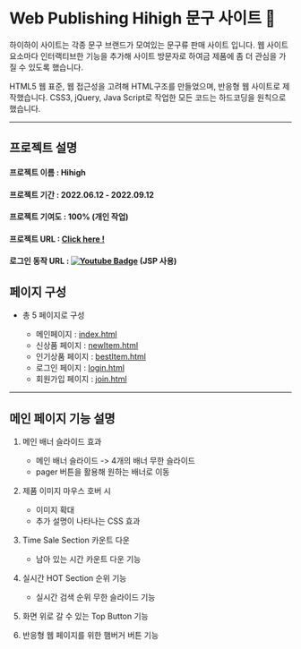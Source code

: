 # **Web Publishing** Hihigh 문구 사이트 🙂

하이하이 사이트는 각종 문구 브랜드가 모여있는 문구류 판매 사이트 입니다. 웹 사이트 요소마다 인터랙티브한 기능을 추가해 사이트 방문자로 하여금 제품에 좀 더 관심을 가질 수 있도록 했습니다.

HTML5 웹 표준, 웹 접근성을 고려해 HTML구조를 만들었으며, 반응형 웹 사이트로 제작했습니다.
CSS3, jQuery, Java Script로 작업한 모든 코드는 하드코딩을 원칙으로 했습니다.

---

## **프로젝트 설명**

#### 프로젝트 이름 : Hihigh

#### 프로젝트 기간 : 2022.06.12 - 2022.09.12

#### 프로젝트 기여도 : 100% (개인 작업)

#### 프로젝트 URL : [Click here !](https://yoonsungah.github.io/web-publishing-hihigh/)

#### 로그인 동작 URL : [![Youtube Badge](https://img.shields.io/badge/Youtube-ff0000?style=flat-square&logo=youtube&link=https://youtu.be/i7vGwVelgNA)](https://youtu.be/i7vGwVelgNA) (JSP 사용)

## **페이지 구성**

- 총 5 페이지로 구성

  - 메인페이지 : [index.html](https://yoonsungah.github.io/web-publishing-hihigh/)
  - 신상품 페이지 : [newItem.html](https://yoonsungah.github.io/web-publishing-hihigh/newItem.html)
  - 인기상품 페이지 : [bestItem.html](https://yoonsungah.github.io/web-publishing-hihigh/bestItem.html)
  - 로그인 페이지 : [login.html](https://yoonsungah.github.io/web-publishing-hihigh/login.html)
  - 회원가입 페이지 : [join.html](https://yoonsungah.github.io/web-publishing-hihigh/join.html)

---

## **메인 페이지 기능 설명**

1. 메인 배너 슬라이드 효과

   - 메인 배너 슬라이드 -> 4개의 배너 무한 슬라이드
   - pager 버튼을 활용해 원하는 배너로 이동

2. 제품 이미지 마우스 호버 시
   - 이미지 확대
   - 추가 설명이 나타나는 CSS 효과
3. Time Sale Section 카운트 다운
   - 남아 있는 시간 카운트 다운 기능
4. 실시간 HOT Section 순위 기능
   - 실시간 검색 순위 무한 슬라이드 기능
5. 화면 위로 갈 수 있는 Top Button 기능
6. 반응형 웹 페이지를 위한 햄버거 버튼 기능
